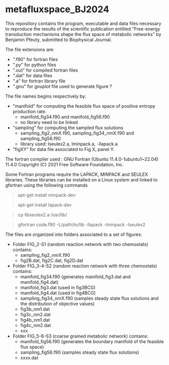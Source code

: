 # metafluxspace_BJ2024
This repository contains the program, executable and data files necessary to reproduce the results of the scientific publication entitled "Free-energy transduction mechanisms shape the flux space of metabolic networks" by Benjamin Pfeuty, submitted to Biophysical Journal.

The file extensions are:
- ".f90" for fortran files
- ".py" for python files
- ".out" for compiled fortran files
- ".dat" for data files
- ".a" for fortran library file
- ".gnu" for gnuplot file used to generate figure ?
  
The file names begins respectively by:
- "manifold" for computing the feasible flux space of positive entropy production rate.
  - manifold_fig34.f90 and manifold_fig56.f90
  - no library need to be linked
- "sampling" for computing the sampled flux solutions
  - sampling_fig2_nmX.f90, sampling_fig34_nmX.f90 and sampling_fig56.f90
  - library used: lseulex2.a, lminpack.a, -llapack.a
- "figXY" for data file associated to Fig X, panel Y.
  
The fortran compiler used :
GNU Fortran (Ubuntu 11.4.0-1ubuntu1~22.04) 11.4.0
Copyright (C) 2021 Free Software Foundation, Inc.

Some Fortran programs require the LAPACK, MINPACK and SEULEX libraries. These libraries can be installed on a Linux system and linked to gfortran using the following commands
> apt-get install minpack-dev

> apt-get install lapack-dev

> cp libseulex2.a /usr/lib/

> gfortran code.f90 -L/path/to/lib -llapack -lminpack -lseulex2
 
The files are organized into folders associated to a set of figures:
- Folder FIG_2-S1 (random reaction network with two chemostats) contains:
  - sampling_fig2_nmX.f90
  - fig2B.dat, fig2C.dat, fig2D.dat
- Folder FIG_3-4-S2 (random reaction network with three chemostats) contains:
  - manifold_fig34.f90 (generates manifold_fig3.dat and manifold_fig4.dat)
  - manifold_fig3.dat (used in fig3BCG)
  - manifold_fig4.dat (used in fig4BCG)
  - sampling_fig34_nmX.f90 (samples steady state flux solutions and the distribution of objective values)
  - fig3b_nm1.dat
  - fig3c_nm2.dat
  - fig4b_nm1.dat
  - fig4c_nm2.dat 
  - xxx
- Folder FIG_5-6-S3 (coarse grained metabolic network) contains:
  - manifold_fig56.f90 (generates the boundary manifold of the feasible flux space)
  - sampling_fig56.f90  (samples steady state flux solutions)
  - xxxx.dat
